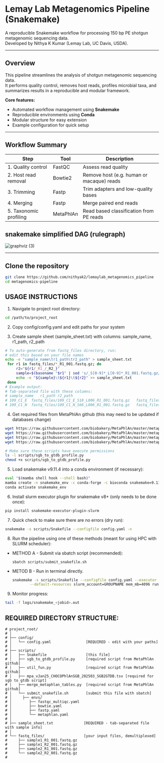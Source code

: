 # Lemay Lab Metagenomics Pipeline (Snakemake)

A reproducible Snakemake workflow for processing 150 bp PE shotgun metagenomic sequencing data.  
Developed by Nithya K Kumar (Lemay Lab, UC Davis, USDA).

---

## Overview
This pipeline streamlines the analysis of shotgun metagenomic sequencing data.  
It performs quality control, removes host reads, profiles microbial taxa, and summarizes results in a reproducible and modular framework.

**Core features:**
- Automated workflow management using **Snakemake**
- Reproducible environments using **Conda**
- Modular structure for easy extension
- Example configuration for quick setup

---

##  Workflow Summary

| Step | Tool | Description |
|------|------|--------------|
| 1. Quality control | FastQC | Assess read quality |
| 2. Host read removal | Bowtie2 | Remove host (e.g. human or macaque) reads |
| 3. Trimming | Fastp | Trim adapters and low-quality bases |
| 4. Merging | Fastp | Merge paired end reads 
| 5. Taxonomic profiling | MetaPhlAn | Read based classification from PE reads |

## snakemake simplified DAG (rulegraph)
![graphviz (3)](https://hackmd.io/_uploads/S13o14NTel.png)

---


## Clone the repository
```bash
git clone https://github.com/nithyak2/lemaylab_metagenomics_pipeline
cd metagenomics-pipeline
```


 USAGE INSTRUCTIONS
 ------------------
1.   Navigate to project root directory:
```bash
cd /path/to/project_root
```
 
2. Copy config/config.yaml and edit paths for your system

3. Create sample sheet (sample_sheet.txt) with columns: sample_name, r1_path, r2_path
```bash
# To auto-generate from fastq_files directory, run:
# edit this based on your file names 
echo -e "sample_name\tr1_path\tr2_path" > sample_sheet.txt
 for r1 in fastq_files/*_R1_001.fastq.gz; do
     r2="${r1/_R1_/_R2_}"
     sample=$(basename "$r1" | sed 's/_S[0-9]*_L[0-9]*_R1_001.fastq.gz//')
     echo -e "${sample}\t${r1}\t${r2}" >> sample_sheet.txt
 done
# Example output:
# Tab-separated file with these columns:
# sample_name	r1_path	r2_path
# 109_C1_E	fastq_files/109_C1_E_S18_L006_R1_001.fastq.gz	fastq_files/109_C1_E_S18_L006_R2_001.fastq.gz
# 109_C1_N	fastq_files/109_C1_N_S66_L006_R1_001.fastq.gz	fastq_files/109_C1_N_S66_L006_R2_001.fastq.gz
```

4. Get required files from MetaPhlAn github (this may need to be updated if databases change)
```bash
wget https://raw.githubusercontent.com/biobakery/MetaPhlAn/master/metaphlan/utils/sgb_to_gtdb_profile.py -O scripts/sgb_to_gtdb_profile.py
wget https://raw.githubusercontent.com/biobakery/MetaPhlAn/master/metaphlan/utils/util_fun.py -O scripts/util_fun.py
wget https://raw.githubusercontent.com/biobakery/MetaPhlAn/master/metaphlan/utils/mpa_vJan25_CHOCOPhlAnSGB_202503_SGB2GTDB.tsv -O scripts/mpa_vJan25_CHOCOPhlAnSGB_202503_SGB2GTDB.tsv
wget https://raw.githubusercontent.com/biobakery/MetaPhlAn/master/metaphlan/utils/merge_metaphlan_tables.py -O scripts/merge_metaphlan_tables.py 

# Make sure these scripts have execute permissions
ls -l scripts/sgb_to_gtdb_profile.py 
chmod +x scripts/sgb_to_gtdb_profile.py 
```
5. Load snakemake v9.11.4 into a conda environment (if necessary):
```bash
eval "$(mamba shell hook --shell bash)"
mamba create -n snakemake_env -c conda-forge -c bioconda snakemake=9.11.4
conda activate snakemake_env
```
 6. Install slurm executor plugin for snakemake v8+ (only needs to be done once):
 ```bash
pip install snakemake-executor-plugin-slurm
```
 7. Quick check to make sure there are no errors (dry run):
```bash
snakemake -s scripts/Snakefile --configfile config.yaml -n
```

8. Run the pipeline using one of these methods (meant for using HPC with SLURM scheduler):
* METHOD A - Submit via sbatch script (recommended):
    ```
    sbatch scripts/submit_snakefile.sh
    ````

* METOD B - Run in terminal directly. 
    ```bash
    snakemake -s scripts/Snakefile --configfile config.yaml --executor slurm --jobs 20 --use-conda \
            --default-resources slurm_account=GROUPNAME mem_mb=4096 runtime=600
    ```

9. Monitor progress:
```bash
tail -f logs/snakemake_<jobid>.out
```
 REQUIRED DIRECTORY STRUCTURE:
-----------------------
```
# project_root/
# │
# ├── config/
# │   └── config.yaml                [REQUIRED - edit with your paths]
# │
# ├── scripts/
# │   ├── Snakefile                  [this file]
# │   ├── sgb_to_gtdb_profile.py     [required script from MetaPhlAn github]
# │   ├── util_fun.py                [required script from MetaPhlAn github]
# │   ├── mpa_vJan25_CHOCOPhlAnSGB_202503_SGB2GTDB.tsv [required for sgb to gtdb script]
# │   ├── merge_metaphlan_tables.py  [required script from MetaPhlAn github]
# │   └── submit_snakefile.sh        [submit this file with sbatch]
# │     ├── envs/
# │        ├── fastqc_multiqc.yaml
# │        ├── bowtie.yaml
# │        ├── fastp.yaml              
# │        └── metaphlan.yaml  
# │
# ├── sample_sheet.txt              [REQUIRED - tab-separated file with sample info]
# │
# └── fastq_files/                  [your input files, demultiplexed]
#     ├── sample1_R1_001.fastq.gz
#     ├── sample1_R2_001.fastq.gz
#     ├── sample2_R1_001.fastq.gz
#     └── sample2_R2_001.fastq.gz
#
```






